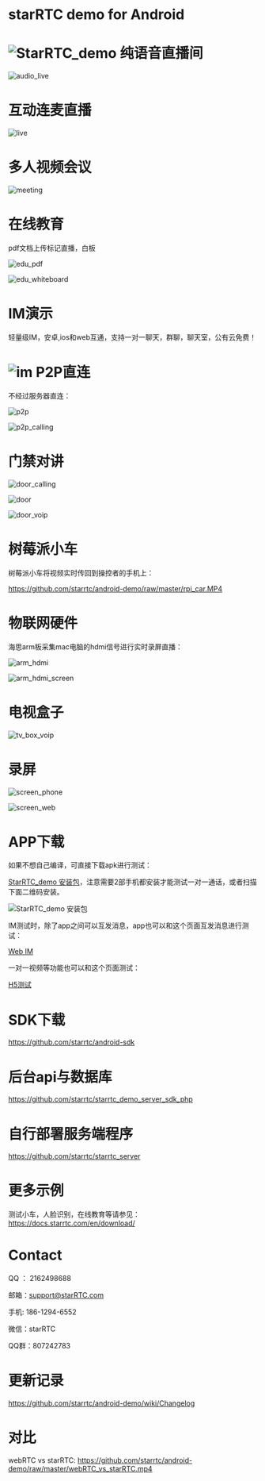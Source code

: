 # starRTC demo for Android

![StarRTC_demo](StarRTC_demo.jpg)
纯语音直播间
==
![audio_live](audio_live.png)

互动连麦直播
==
![live](live.jpg)

多人视频会议
==
![meeting](meeting.png)

在线教育
==
pdf文档上传标记直播，白板

![edu_pdf](edu_pdf.jpg)

![edu_whiteboard](edu_whiteboard.jpg)

IM演示
==
轻量级IM，安卓,ios和web互通，支持一对一聊天，群聊，聊天室，公有云免费！

![im](im.jpg)
P2P直连
==
不经过服务器直连：

![p2p](p2p.jpg)

![p2p_calling](p2p_calling.jpg)


门禁对讲
==

![door_calling](door_calling.jpg)

![door](door.jpg)

![door_voip](door_voip.jpg)

树莓派小车
==
树莓派小车将视频实时传回到操控者的手机上：

https://github.com/starrtc/android-demo/raw/master/rpi_car.MP4

物联网硬件
==
海思arm板采集mac电脑的hdmi信号进行实时录屏直播：

![arm_hdmi](arm_hdmi.jpg)

![arm_hdmi_screen](arm_hdmi_screen.jpg)

电视盒子
==

![tv_box_voip](tv_box_voip.jpg)

录屏
==

![screen_phone](screen_phone.jpg)

![screen_web](screen_web.jpg)

APP下载
=====
如果不想自己编译，可直接下载apk进行测试：

[StarRTC_demo 安装包](https://github.com/starrtc/android-demo/raw/master/StarRTC_demo.apk)，注意需要2部手机都安装才能测试一对一通话，或者扫描下面二维码安装。

![StarRTC_demo 安装包](android.png)

IM测试时，除了app之间可以互发消息，app也可以和这个页面互发消息进行测试：

[Web IM](https://www.starrtc.com/demo/im)

一对一视频等功能也可以和这个页面测试：

[H5测试](https://www.starrtc.com/demo/h5/)

SDK下载
===

https://github.com/starrtc/android-sdk

后台api与数据库
===
https://github.com/starrtc/starrtc_demo_server_sdk_php

自行部署服务端程序
===
https://github.com/starrtc/starrtc_server

更多示例
==
测试小车，人脸识别，在线教育等请参见：https://docs.starrtc.com/en/download/

Contact
=====
QQ ： 2162498688

邮箱：<a href="mailto:support@starRTC.com">support@starRTC.com</a>

手机: 186-1294-6552

微信：starRTC

QQ群：807242783

更新记录
===
https://github.com/starrtc/android-demo/wiki/Changelog

对比
===
webRTC vs starRTC: https://github.com/starrtc/android-demo/raw/master/webRTC_vs_starRTC.mp4